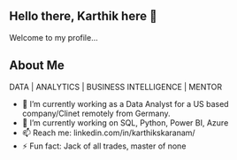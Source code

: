 ## Hello there, Karthik here 👋
Welcome to my profile...
## About Me
DATA | ANALYTICS | BUSINESS INTELLIGENCE | MENTOR

- 🔭 I’m currently working as a Data Analyst for a US based company/Clinet remotely from Germany.
- 🌱 I’m currently working on SQL, Python, Power BI, Azure
- 📫 Reach me: linkedin.com/in/karthikskaranam/
- ⚡ Fun fact: Jack of all trades, master of none

